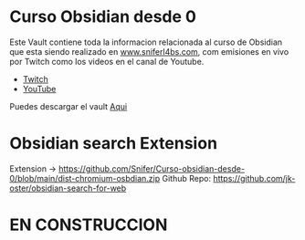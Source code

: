 # Curso Obsidian desde 0 

Este Vault contiene toda la informacion relacionada al curso de Obsidian que esta siendo realizado en www.sniferl4bs.com, com emisiones en vivo por Twitch como los videos en el canal de Youtube.

- [Twitch](https://www.twitch.tv/sniferl4bs)
- [YouTube](https://youtube.com/c/SniferL4bs)




Puedes descargar el vault [Aqui](https://github.com/Snifer/Curso-obsidian-desde-0/archive/refs/heads/main.zip)


# Obsidian search Extension
Extension -> https://github.com/Snifer/Curso-obsidian-desde-0/blob/main/dist-chromium-osbdian.zip
Github Repo: https://github.com/jk-oster/obsidian-search-for-web

# EN CONSTRUCCION

